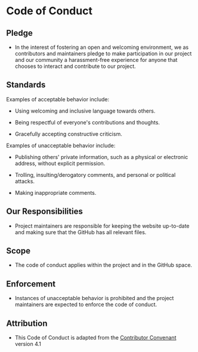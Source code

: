 # Code of Conduct

## Pledge
- In the interest of fostering an open and welcoming environment, we as contributors and maintainers pledge to make participation in our project and our community a harassment-free experience for anyone that chooses to interact and contribute to our project.

## Standards

Examples of acceptable behavior include:

- Using welcoming and inclusive language towards others.
  
- Being respectful of everyone's contributions and thoughts.
  
- Gracefully accepting constructive criticism.

Examples of unacceptable behavior include:

- Publishing others' private information, such as a physical or electronic address, without explicit permission.
  
- Trolling, insulting/derogatory comments, and personal or political attacks.

- Making inappropriate comments.

## Our Responsibilities

- Project maintainers are responsible for keeping the website up-to-date and making sure that the GitHub has all relevant files.

## Scope 

- The code of conduct applies within the project and in the GitHub space.

## Enforcement

- Instances of unacceptable behavior is prohibited and the project maintainers are expected to enforce the code of conduct.

## Attribution

- This Code of Conduct is adapted from the [Contributor Convenant](https://www.contributor-covenant.org) version 4.1



